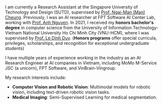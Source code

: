 I am currently a Research Assistant at the Singapore University of Technology and Design (SUTD), supervised by [Prof. Ngai-Man (Man) Cheung](https://sites.google.com/site/mancheung0407/home?authuser=0). Previously, I was an AI researcher at FPT Software AI Center Lab, working with [Prof. Anh Nguyen](https://www.csc.liv.ac.uk/~anguyen/). In 2021, I received my **honors bachelor's degree** in computer science from the University of Information Technology-Vietnam National University Ho Chi Minh City (VNU-HCM), where I was supervised by [Prof. Le Dinh Duy](https://scholar.google.co.uk/citations?user=6lbtgt4AAAAJ&hl=en). (**Honors programs** offer special curricula, privileges, scholarships, and recognition for exceptional undergraduate students)

I have multiple years of experience working in the industry as an AI Research Engineer at AI companies in Vietnam, including MoMo M-Service JSC (a unicorn), FPT Software, and VinBrain-Vingroup.

My research interests include:
- **Computer Vision and Robotic Vision**: Multimodal models for robotic vision, including text-driven robotic vision tasks.
- **Medical Imaging**: Semi-Supervised Learning for medical segmentation.

